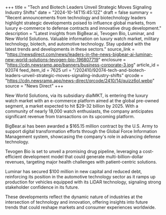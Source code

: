 +++
title = "Tech and Biotech Leaders Unveil Strategic Moves Signaling Industry Shifts"
date = "2024-10-14T15:45:12Z"
draft = false
summary = "Recent announcements from technology and biotechnology leaders highlight strategic developments poised to influence global markets, from luxury e-commerce to defense contracts and innovative drug development."
description = "Latest insights from BigBear.ai, Tevogen Bio, Luminar, and New World Solutions. Valuable information on luxury watch market, military technology, biotech, and automotive technology. Stay updated with the latest trends and developments in these sectors."
source_link = "https://newsdirect.com/news/leaders-in-the-news-bigbear-ai-luminar-new-world-solutions-tevogen-bio-196807719"
enclosure = "https://cdn.newsramp.app/banners/business-corporate-3.jpg"
article_id = 92074
feed_item_id = 7625
url = "/202410/92074-tech-and-biotech-leaders-unveil-strategic-moves-signaling-industry-shifts"
qrcode = "https://cdn.newsramp.app/news-direct/qrcode/2410/14/quizz6oI.webp"
source = "News Direct"
+++

<p>New World Solutions, via its subsidiary dialMKT, is entering the luxury watch market with an e-commerce platform aimed at the global pre-owned segment, a market expected to hit $29-32 billion by 2025. With a community of nearly 18,000 watch enthusiasts, the company anticipates significant revenue from transactions on its upcoming platform.</p><p>BigBear.ai has been awarded a $165.15 million contract by the U.S. Army to support digital transformation efforts through the Global Force Information Management system, showcasing the company's role in advancing defense technology.</p><p>Tevogen Bio is set to unveil a promising drug pipeline, leveraging a cost-efficient development model that could generate multi-billion-dollar revenues, targeting major health challenges with patient-centric solutions.</p><p>Luminar has secured $100 million in new capital and reduced debt, reinforcing its position in the automotive technology sector as it ramps up production for vehicles equipped with its LiDAR technology, signaling strong stakeholder confidence in its future.</p><p>These developments reflect the dynamic nature of industries at the intersection of technology and innovation, offering insights into future trends that could reshape markets and consumer experiences worldwide.</p>